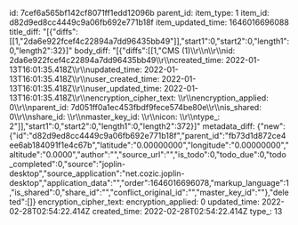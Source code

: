 id: 7cef6a565bf142cf8071ff1edd12096b
parent_id: 
item_type: 1
item_id: d82d9ed8cc4449c9a06fb692e771b18f
item_updated_time: 1646016696088
title_diff: "[{\"diffs\":[[1,\"2da6e922fcef4c22894a7dd96435bb49\"]],\"start1\":0,\"start2\":0,\"length1\":0,\"length2\":32}]"
body_diff: "[{\"diffs\":[[1,\"CMS (1)\\\r\\\n\\\r\\\nid: 2da6e922fcef4c22894a7dd96435bb49\\\r\\\ncreated_time: 2022-01-13T16:01:35.418Z\\\r\\\nupdated_time: 2022-01-13T16:01:35.418Z\\\r\\\nuser_created_time: 2022-01-13T16:01:35.418Z\\\r\\\nuser_updated_time: 2022-01-13T16:01:35.418Z\\\r\\\nencryption_cipher_text: \\\r\\\nencryption_applied: 0\\\r\\\nparent_id: 7d051ff0a1ec453fbdf9fece574be80e\\\r\\\nis_shared: 0\\\r\\\nshare_id: \\\r\\\nmaster_key_id: \\\r\\\nicon: \\\r\\\ntype_: 2\"]],\"start1\":0,\"start2\":0,\"length1\":0,\"length2\":372}]"
metadata_diff: {"new":{"id":"d82d9ed8cc4449c9a06fb692e771b18f","parent_id":"fb73d1d872ce4ee6ab184091f1e4c67b","latitude":"0.00000000","longitude":"0.00000000","altitude":"0.0000","author":"","source_url":"","is_todo":0,"todo_due":0,"todo_completed":0,"source":"joplin-desktop","source_application":"net.cozic.joplin-desktop","application_data":"","order":1646016696078,"markup_language":1,"is_shared":0,"share_id":"","conflict_original_id":"","master_key_id":""},"deleted":[]}
encryption_cipher_text: 
encryption_applied: 0
updated_time: 2022-02-28T02:54:22.414Z
created_time: 2022-02-28T02:54:22.414Z
type_: 13